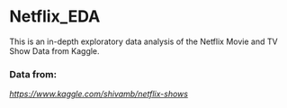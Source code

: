 # Netflix_EDA
This is an in-depth exploratory data analysis of the Netflix Movie and TV Show Data from Kaggle.

### Data from:
*https://www.kaggle.com/shivamb/netflix-shows*

